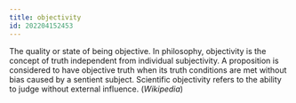 ```yaml
---
title: objectivity
id: 202204152453
---
```


The quality or state of being objective. In philosophy, objectivity is the concept of truth independent from individual subjectivity. A proposition is considered to have objective truth when its truth conditions are met without bias caused by a sentient subject. Scientific objectivity refers to the ability to judge without external influence. (*Wikipedia*)
